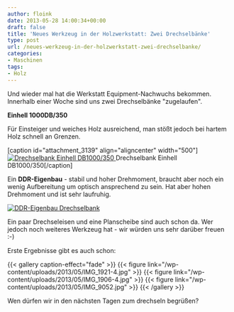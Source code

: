 ```yaml
---
author: floink
date: 2013-05-28 14:00:34+00:00
draft: false
title: 'Neues Werkzeug in der Holzwerkstatt: Zwei Drechselbänke'
type: post
url: /neues-werkzeug-in-der-holzwerkstatt-zwei-drechselbanke/
categories:
- Maschinen
tags:
- Holz
---
```


Und wieder mal hat die Werkstatt Equipment-Nachwuchs bekommen. Innerhalb einer Woche sind uns zwei Drechselbänke "zugelaufen". <!-- more -->

  

**Einhell 1000DB/350**

Für Einsteiger und weiches Holz ausreichend, man stößt jedoch bei hartem Holz schnell an Grenzen.

[caption id="attachment_3139" align="aligncenter" width="500"][![Drechselbank Einhell DB1000/350](/wp-content/uploads/2013/05/IMG_1926-4-1024x682.jpg)
](/wp-content/uploads/2013/05/IMG_1926-4.jpg) Drechselbank Einhell DB1000/350[/caption]

Ein **DDR-Eigenbau** - stabil und hoher Drehmoment, braucht aber noch ein wenig Aufbereitung um optisch ansprechend zu sein. Hat aber hohen Drehmoment und ist sehr laufruhig.


[![DDR-Eigenbau Drechselbank](/wp-content/uploads/2013/05/IMG_1927-4-682x1024.jpg)
](/wp-content/uploads/2013/05/IMG_1927-4.jpg)


Ein paar Drechseleisen und eine Planscheibe sind auch schon da. Wer jedoch noch weiteres Werkzeug hat - wir würden uns sehr darüber freuen :-)

Erste Ergebnisse gibt es auch schon:


{{< gallery caption-effect="fade" >}}
  {{< figure link="/wp-content/uploads/2013/05/IMG_1921-4.jpg" >}}
{{< figure link="/wp-content/uploads/2013/05/IMG_1906-4.jpg" >}}
{{< figure link="/wp-content/uploads/2013/05/IMG_9052.jpg" >}}
{{< /gallery >}}

Wen dürfen wir in den nächsten Tagen zum drechseln begrüßen?
